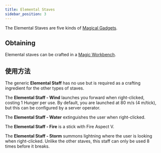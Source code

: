 ```yaml
---
title: Elemental Staves
sidebar_position: 3
---
```


The Elemental Staves are five kinds of [Magical Gadgets](Magical-Gadgets).

## Obtaining

Elemental staves can be crafted in a [Magic Workbench](Magic-Workbench).

## 使用方法

The generic **Elemental Staff** has no use but is required as a crafting ingredient for the other types of staves.

The **Elemental Staff - Wind** launches you forward when right-clicked, costing 1 Hunger per use. By default, you are launched at 80 m/s (4 m/tick), but this can be configured by a server operator.

The **Elemental Staff - Water** extinguishes the user when right-clicked.

The **Elemental Staff - Fire** is a stick with Fire Aspect V.

The **Elemental Staff - Storm** summons lightning where the user is looking when right-clicked. Unlike the other staves, this staff can only be used 8 times before it breaks.
